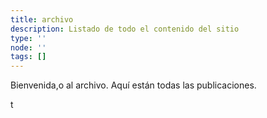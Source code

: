 ```yaml
---
title: archivo
description: Listado de todo el contenido del sitio
type: ''
node: ''
tags: []
---
```


Bienvenida,o al archivo. Aquí están todas las publicaciones.

<posts-archive>t